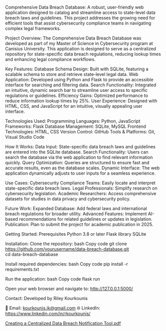 Comprehensive Data Breach Database:
A robust, user-friendly web application designed to catalog and streamline access to state-level data breach laws and guidelines. This project addresses the growing need for efficient tools that assist cybersecurity compliance teams in navigating complex legal frameworks.

Project Overview:
The Comprehensive Data Breach Database was developed as part of my Master of Science in Cybersecurity program at Canisius University. This application is designed to serve as a centralized repository for state-specific data breach regulations, reducing lookup times and enhancing legal compliance workflows.


Key Features:
Database Schema Design: Built with SQLite, featuring a scalable schema to store and retrieve state-level legal data.
Web Application: Developed using Python and Flask to provide an accessible interface for searching and filtering data.
Search Functionality: Integrated an intuitive, dynamic search bar to streamline user access to specific regulations or guidelines.
Efficiency Gains: Optimized performance to reduce information lookup times by 25%.
User Experience: Designed with HTML, CSS, and JavaScript for an intuitive, visually appealing user interface.


Technologies Used:
Programming Languages: Python, JavaScript
Frameworks: Flask
Database Management: SQLite, MySQL
Frontend Technologies: HTML, CSS
Version Control: GitHub
Tools & Platforms: Git, Visual Studio Code


How It Works:
Data Input: State-specific data breach laws and guidelines are entered into the SQLite database.
Search Functionality: Users can search the database via the web application to find relevant information quickly.
Query Optimization: Queries are structured to ensure fast and accurate results, even as the database scales.
Dynamic Interface: The web application dynamically adjusts to user inputs for a seamless experience.


Use Cases:
Cybersecurity Compliance Teams: Easily locate and interpret state-specific data breach laws.
Legal Professionals: Simplify research on cybersecurity legislation.
Academic Researchers: Access comprehensive datasets for studies in data privacy and cybersecurity policy.


Future Work:
Expanded Database: Add federal laws and international breach regulations for broader utility.
Advanced Features: Implement AI-based recommendations for related guidelines or updates in legislation.
Publication: Plan to submit the project for academic publication in 2025.


Getting Started:
Prerequisites
  Python 3.8 or later
  Flask library
  SQLite

Installation:
Clone the repository:
  bash
  Copy code
  git clone https://github.com/yourusername/data-breach-database.git  
  cd data-breach-database  
  
Install required dependencies:
  bash
  Copy code
  pip install -r requirements.txt  
  
Run the application:
  bash
  Copy code
  flask run  

Open your web browser and navigate to:
http://127.0.0.1:5000/


Contact:
Developed by Riley Kourkounis

📧 Email: kourkounis.jk@gmail.com
🌐 LinkedIn: https://www.linkedin.com/in/rkourkounis/


[Creating a Centralized Data Breach Notification Tool.pdf](https://github.com/user-attachments/files/18200206/Creating.a.Centralized.Data.Breach.Notification.Tool.pdf)
